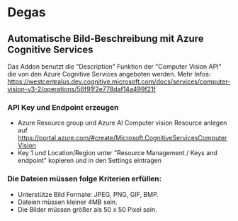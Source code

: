 # Degas
## Automatische Bild-Beschreibung mit Azure Cognitive Services
Das Addon benutzt die "Description" Funktion der "Computer Vision API" die von den Azure Cognitive Services angeboten werden. 
Mehr Infos: https://westcentralus.dev.cognitive.microsoft.com/docs/services/computer-vision-v3-2/operations/56f91f2e778daf14a499f21f

### API Key und Endpoint erzeugen
- Azure Resource group und Azure AI Computer vision Resource anlegen auf https://portal.azure.com/#create/Microsoft.CognitiveServicesComputerVision
- Key 1 und Location/Region unter "Resource Management / Keys and endpoint" kopieren und in den Settings eintragen

### Die Dateien müssen folge Kriterien erfüllen:
- Unterstütze Bild Formate: JPEG, PNG, GIF, BMP.
- Dateien müssen kleiner 4MB sein.
- Die Bilder müssen größer als 50 x 50 Pixel sein.
